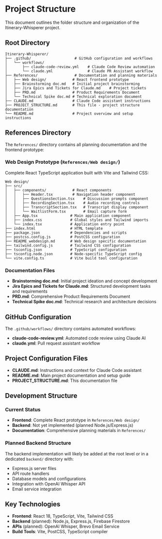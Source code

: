 # Project Structure

This document outlines the folder structure and organization of the Itinerary-Whisperer project.

## Root Directory

```
Itinerary-Whisperer/
├── .github/                    # GitHub configuration and workflows
│   └── workflows/
│       ├── claude-code-review.yml    # Claude Code Review automation
│       └── claude.yml                # Claude PR Assistant workflow
├── References/                 # Documentation and planning materials
│   ├── Web design/            # React frontend prototype
│   ├── Brainstorming doc.md   # Initial project brainstorming
│   ├── Jira Epics and Tickets for Claude.md    # Project tickets
│   ├── PRD.md                 # Product Requirements Document
│   └── Technical Spike doc.md # Technical exploration document
├── CLAUDE.md                  # Claude Code assistant instructions
├── PROJECT_STRUCTURE.md       # This file - project structure documentation
└── README.md                  # Project overview and setup instructions
```

## References Directory

The `References/` directory contains all planning documentation and the frontend prototype:

### Web Design Prototype (`References/Web design/`)

Complete React TypeScript application built with Vite and Tailwind CSS:

```
Web design/
├── src/
│   ├── components/            # React components
│   │   ├── Header.tsx         # Navigation header component
│   │   ├── QuestionsSection.tsx    # Discussion prompts component
│   │   ├── RecordingSection.tsx    # Audio recording controls
│   │   ├── TranscriptSection.tsx   # Transcript display component
│   │   └── WaitlistForm.tsx        # Email capture form
│   ├── App.tsx               # Main application component
│   ├── index.css             # Global styles and Tailwind imports
│   └── index.tsx             # Application entry point
├── index.html                # HTML template
├── package.json              # Dependencies and scripts
├── postcss.config.js         # PostCSS configuration
├── README_webdesign.md       # Web design specific documentation
├── tailwind.config.js        # Tailwind CSS configuration
├── tsconfig.json             # TypeScript configuration
├── tsconfig.node.json        # Node-specific TypeScript config
└── vite.config.ts            # Vite build tool configuration
```

### Documentation Files

- **Brainstorming doc.md**: Initial project ideation and concept development
- **Jira Epics and Tickets for Claude.md**: Structured development tasks and requirements
- **PRD.md**: Comprehensive Product Requirements Document
- **Technical Spike doc.md**: Technical research and architecture decisions

## GitHub Configuration

The `.github/workflows/` directory contains automated workflows:

- **claude-code-review.yml**: Automated code review using Claude AI
- **claude.yml**: Pull request assistant workflow

## Project Configuration Files

- **CLAUDE.md**: Instructions and context for Claude Code assistant
- **README.md**: Main project documentation and setup guide
- **PROJECT_STRUCTURE.md**: This documentation file

## Development Structure

### Current Status
- **Frontend**: Complete React prototype in `References/Web design/`
- **Backend**: Not yet implemented (planned Node.js/Express.js)
- **Documentation**: Comprehensive planning materials in `References/`

### Planned Backend Structure
The backend implementation will likely be added at the root level or in a dedicated `backend/` directory with:
- Express.js server files
- API route handlers
- Database models and configurations
- Integration with OpenAI Whisper API
- Email service integration

## Key Technologies

- **Frontend**: React 18, TypeScript, Vite, Tailwind CSS
- **Backend** (planned): Node.js, Express.js, Firebase Firestore
- **APIs** (planned): OpenAI Whisper, Brevo Email Service
- **Build Tools**: Vite, PostCSS, TypeScript compiler